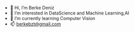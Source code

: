 - 👋 Hi, I’m Berke Deniz
- 👀 I’m interested in DataScience and Machine Learning,AI
- 🌱 I’m currently learning Computer Vision
- 📫 berkebzt@gmail.com
